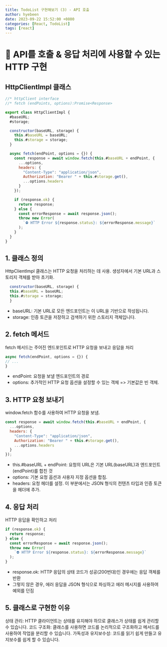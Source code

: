 ```yaml
---
title: TodoList 구현해보기 (3) - API 호출
author: hyebeen
date: 2023-09-22 15:52:00 +0800
categories: [React, TodoList]
tags: [react]
---
```


# 📝 API를 호출 & 응답 처리에 사용할 수 있는 HTTP 구현

## HttpClientImpl 클래스

```js
//* httpClient interface
//* fetch (endPoints, options):Promise<Response>

export class HttpClientImpl {
  #baseURL;
  #storage;

  constructor(baseURL, storage) {
    this.#baseURL = baseURL;
    this.#storage = storage;
  }

  async fetch(endPoint, options = {}) {
    const response = await window.fetch(this.#baseURL + endPoint, {
      ...options,
      headers: {
        "Content-Type": "application/json",
        Authorization: "Bearer " + this.#storage.get(),
        ...options.headers
      }
    });

    if (response.ok) {
      return response;
    } else {
      const errorResponse = await response.json();
      throw new Error(
        `⛔️ HTTP Error ${response.status}: ${errorResponse.message}`
      );
    }
  }
}
```

## 1. 클래스 정의

HttpClientImpl 클래스는 HTTP 요청을 처리하는 데 사용.
생성자에서 기본 URL과 스토리지 객체를 받아 초기화.

```js
  constructor(baseURL, storage) {
  this.#baseURL = baseURL;
  this.#storage = storage;
  }
```

- baseURL: 기본 URL로 모든 엔드포인트는 이 URL을 기반으로 작성됩니다.
- storage: 인증 토큰을 저장하고 검색하기 위한 스토리지 객체입니다.

## 2. fetch 메서드

fetch 메서드는 주어진 엔드포인트로 HTTP 요청을 보내고 응답을 처리

```js
async fetch(endPoint, options = {}) {
// ...
}
```

- endPoint: 요청을 보낼 엔드포인트의 경로
- options: 추가적인 HTTP 요청 옵션을 설정할 수 있는 객체 => 기본값은 빈 객체.

## 3. HTTP 요청 보내기

window.fetch 함수를 사용하여 HTTP 요청을 보냄.

```js
const response = await window.fetch(this.#baseURL + endPoint, {
  ...options,
  headers: {
    "Content-Type": "application/json",
    Authorization: "Bearer " + this.#storage.get(),
    ...options.headers
  }
});
```

- this.#baseURL + endPoint: 요청의 URL은 기본 URL(baseURL)과 엔드포인트(endPoint)를 합친 것
- options: 기본 요청 옵션과 사용자 지정 옵션을 합침.
- headers: 요청 헤더를 설정. 이 부분에서는 JSON 형식의 컨텐츠 타입과 인증 토큰을 헤더에 추가.

## 4. 응답 처리

HTTP 응답을 확인하고 처리

```js
if (response.ok) {
  return response;
} else {
  const errorResponse = await response.json();
  throw new Error(
    `⛔️ HTTP Error ${response.status}: ${errorResponse.message}`
  );
}
```

- response.ok: HTTP 응답의 상태 코드가 성공(200번대)인 경우에는 응답 객체를 반환
- 그렇지 않은 경우, 에러 응답을 JSON 형식으로 파싱하고 에러 메시지를 사용하여 예외를 던짐

## 5. 클래스로 구현한 이유

상태 관리: HTTP 클라이언트는 상태를 유지해야 하므로 클래스가 상태를 쉽게 관리할 수 있습니다.
코드 구조화: 클래스를 사용하면 코드를 논리적으로 구조화하고 메서드를 사용하여 작업을 분리할 수 있습니다.
가독성과 유지보수성: 코드를 읽기 쉽게 만들고 유지보수를 쉽게 할 수 있습니다.
